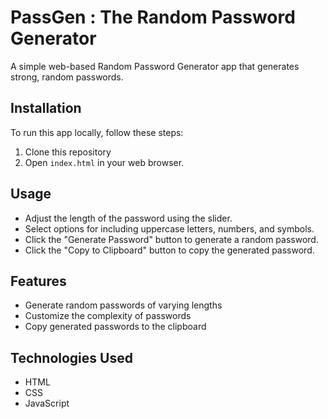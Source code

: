 # PassGen : The Random Password Generator

A simple web-based Random Password Generator app that generates strong, random passwords.

## Installation

To run this app locally, follow these steps:

1. Clone this repository
2. Open `index.html` in your web browser.

## Usage

- Adjust the length of the password using the slider.
- Select options for including uppercase letters, numbers, and symbols.
- Click the "Generate Password" button to generate a random password.
- Click the "Copy to Clipboard" button to copy the generated password.

## Features

- Generate random passwords of varying lengths
- Customize the complexity of passwords
- Copy generated passwords to the clipboard

## Technologies Used

- HTML
- CSS
- JavaScript
